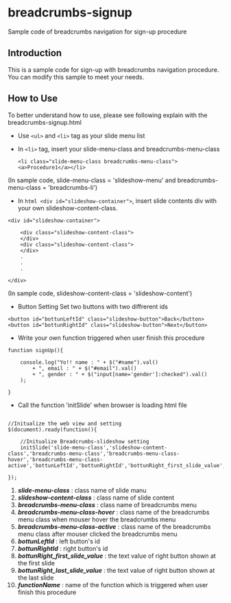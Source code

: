 # breadcrumbs-signup

Sample code of breadcrumbs navigation for sign-up procedure

## Introduction

This is a sample code for sign-up with breadcrumbs navigation procedure.
You can modify this sample to meet your needs.


## How to Use

To better understand how to use, please see following explain with the breadcrumbs-signup.html

- Use ```<ul>``` and ```<li>``` tag as your slide menu list

- In ```<li>``` tag, insert your slide-menu-class and breadcrumbs-menu-class

  ``` <li class="slide-menu-class breadcrumbs-menu-class"><a>Procedure1</a></li> ```

(In sample code, slide-menu-class = 'slideshow-menu' and breadcrumbs-menu-class = 'breadcrumbs-li')

- In ```html <div id="slideshow-container">```, insert slide contents div with your own slideshow-content-class. 

``` 
<div id="slideshow-container">

	<div class="slideshow-content-class"> 
	</div> 
	<div class="slideshow-content-class"> 
	</div> 
	.
	.
	.
	
</div>
```

(In sample code, slideshow-content-class = 'slideshow-content')

- Button Setting
    Set two buttons with two diffrerent ids

``` 
<button id="bottunLeftId" class="slideshow-button">Back</button>
<button id="bottunRightId" class="slideshow-button">Next</button>
```

- Write your own function triggered when user finish this procedure

```
function signUp(){
				
	console.log("Yo!! name : " + $("#name").val()
		+ ", email : " + $("#email").val()
		+ ", gender : " + $("input[name='gender']:checked").val()
	);

}
```

- Call the function 'initSlide' when browser is loading html file

``` 

//Initualize the web view and setting
$(document).ready(function(){
				
	//Initualize Breadcrumbs-slideshow setting
	initSlide('slide-menu-class','slideshow-content-class','breadcrumbs-menu-class','breadcrumbs-menu-class-hover','breadcrumbs-menu-class-active','bottunLeftId','bottunRightId','bottunRight_first_slide_value','bottunRight_last_slide_value','functionName');
				
});

``` 

1. ***slide-menu-class*** : class name of slide manu
2. ***slideshow-content-class*** : class name of slide content
3. ***breadcrumbs-menu-class*** : class name of breadcrumbs menu
4. ***breadcrumbs-menu-class-hover*** : class name of the breadcrumbs menu class when mouser hover the breadcrumbs menu
5. ***breadcrumbs-menu-class-active*** : class name of the breadcrumbs menu class after mouser clicked the breadcrumbs menu
6. ***bottunLeftId*** : left button's id
7. ***bottunRightId*** : right button's id
8. ***bottunRight_first_slide_value*** : the text value of right button shown at the first slide
9. ***bottunRight_last_slide_value*** : the text value of right button shown at the last slide
10. ***functionName*** : name of the function which is triggered when user finish this procedure




